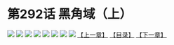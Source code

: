 # 第292话 黑角域（上）
![](https://mhpic.xiaomingtaiji.net/comic/D/斗破苍穹拆分版/292话/1.jpg-zymk.middle.webp)
![](https://mhpic.xiaomingtaiji.net/comic/D/斗破苍穹拆分版/292话/2.jpg-zymk.middle.webp)
![](https://mhpic.xiaomingtaiji.net/comic/D/斗破苍穹拆分版/292话/3.jpg-zymk.middle.webp)
![](https://mhpic.xiaomingtaiji.net/comic/D/斗破苍穹拆分版/292话/4.jpg-zymk.middle.webp)
![](https://mhpic.xiaomingtaiji.net/comic/D/斗破苍穹拆分版/292话/5.jpg-zymk.middle.webp)
![](https://mhpic.xiaomingtaiji.net/comic/D/斗破苍穹拆分版/292话/6.jpg-zymk.middle.webp)
![](https://mhpic.xiaomingtaiji.net/comic/D/斗破苍穹拆分版/292话/7.jpg-zymk.middle.webp)
![](https://mhpic.xiaomingtaiji.net/comic/D/斗破苍穹拆分版/292话/8.jpg-zymk.middle.webp)
[【上一章】](./291.md)
[【目录】](./READMD.md)
[【下一章】](./293.md)
